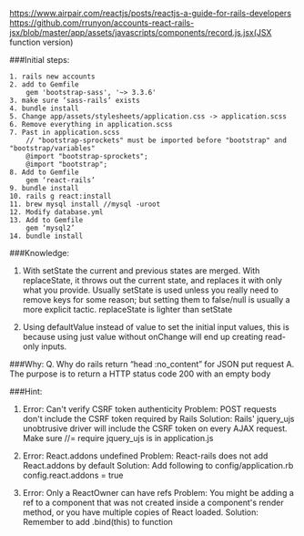 https://www.airpair.com/reactjs/posts/reactjs-a-guide-for-rails-developers
https://github.com/rrunyon/accounts-react-rails-jsx/blob/master/app/assets/javascripts/components/record.js.jsx(JSX function version)

###Initial steps:

```shell
1. rails new accounts
2. add to Gemfile
	gem 'bootstrap-sass', '~> 3.3.6'
3. make sure ‘sass-rails’ exists
4. bundle install
5. Change app/assets/stylesheets/application.css -> application.scss
6. Remove everything in application.scss
7. Past in application.scss
	// "bootstrap-sprockets" must be imported before "bootstrap" and "bootstrap/variables"
	@import "bootstrap-sprockets";
	@import "bootstrap";
8. Add to Gemfile
	gem ‘react-rails’
9. bundle install
10. rails g react:install
11. brew mysql install //mysql -uroot
12. Modify database.yml
13. Add to Gemfile
	gem ‘mysql2’
14. bundle install
```

###Knowledge:
1. With setState the current and previous states are merged. With replaceState, it throws out the current state, and replaces it with only what you provide. Usually setState is used unless you really need to remove keys for some reason; but setting them to false/null is usually a more explicit tactic. replaceState is lighter than setState

2. Using defaultValue instead of value to set the initial input values, this is because using just value without onChange will end up creating read-only inputs.

###Why:
Q. Why do rails return “head :no_content” for JSON put request
A. The purpose is to return a HTTP status code 200 with an empty body


###Hint:
1. 	Error: Can't verify CSRF token authenticity
	Problem: POST requests don't include the CSRF token required by Rails
	Solution: Rails' jquery_ujs unobtrusive driver will include the CSRF token on every AJAX request.
		Make sure //= require jquery_ujs is in application.js

2.	Error: React.addons undefined
	Problem: React-rails does not add React.addons by default
	Solution: Add following to config/application.rb
			config.react.addons = true

3.	Error: Only a ReactOwner can have refs
	Problem: You might be adding a ref to a component that was not created inside a component's render method, or you have multiple copies of React loaded.
	Solution: Remember to add .bind(this) to function